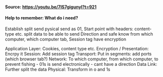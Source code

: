#### Source: https://youtu.be/7IS7gigunyI?t=921

#### Help to remember: What do i need?
Establish split send pysical
  send as 01, 
  Start point with headers: content-type etc.
  split data to be able to send
Direction and safe
  know from which computer, 
  which computer tab, 
  Session tag
  have encryption



Application Layer: Cookies, content type etc.
Encryption / Presentation: Encrpy it
Session: Add session tag
Transport: Put in segments: add ports (which browser tab?)
Network: To which computer, from which computer, to prevent fishing - 01s is send electronically - cant have a direction
Data Link: Further split the data
Physical: Transform in o and 1s

